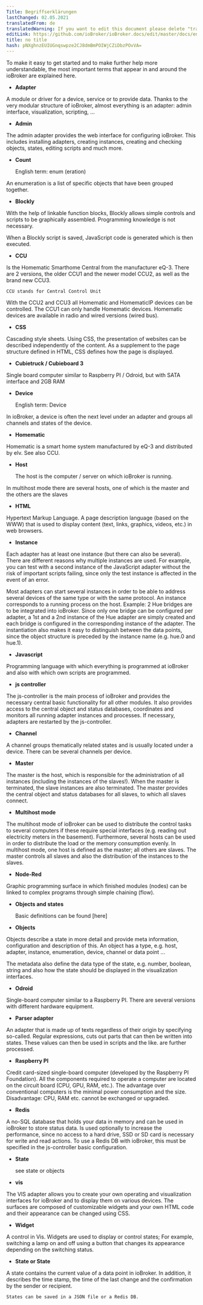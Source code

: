 ```yaml
---
Title: Begriffserklärungen
lastChanged: 02.05.2021
translatedFrom: de
translatedWarning: If you want to edit this document please delete "translatedFrom" field, elsewise this document will be translated automatically again
editLink: https://github.com/ioBroker/ioBroker.docs/edit/master/docs/en/basics/glossary.md
title: no title
hash: pNXghnzEUIUGnqswpze2CJ8dmBmPOIWjCZiDbzPOvVA=
---
```

To make it easy to get started and to make further help more understandable, the most important terms that appear in and around the ioBroker are explained here.

* **Adapter**

A module or driver for a device, service or to provide data. Thanks to the very modular structure of ioBroker, almost everything is an adapter: admin interface, visualization, scripting, ...

* **Admin**

The admin adapter provides the web interface for configuring ioBroker. This includes installing adapters, creating instances, creating and checking objects, states, editing scripts and much more.

* **Count**

    English term: enum (eration)

An enumeration is a list of specific objects that have been grouped together.

* **Blockly**

With the help of linkable function blocks, Blockly allows simple controls and scripts to be graphically assembled. Programming knowledge is not necessary.

When a Blockly script is saved, JavaScript code is generated which is then executed.

* **CCU**

Is the Homematic Smarthome Central from the manufacturer eQ-3. There are 2 versions, the older CCU1 and the newer model CCU2, as well as the brand new CCU3.

    CCU stands for Central Control Unit

With the CCU2 and CCU3 all Homematic and HomematicIP devices can be controlled. The CCU1 can only handle Homematic devices.
Homematic devices are available in radio and wired versions (wired bus).

* **CSS**

Cascading style sheets. Using CSS, the presentation of websites can be described independently of the content. As a supplement to the page structure defined in HTML, CSS defines how the page is displayed.

* **Cubietruck / Cubieboard 3**

Single board computer similar to Raspberry PI / Odroid, but with SATA interface and 2GB RAM

* **Device**

    English term: Device

In ioBroker, a device is often the next level under an adapter and groups all channels and states of the device.

* **Homematic**

Homematic is a smart home system manufactured by eQ-3 and distributed by elv. See also CCU.

* **Host**

    The host is the computer / server on which ioBroker is running.

In multihost mode there are several hosts, one of which is the master and the others are the slaves

* **HTML**

Hypertext Markup Language. A page description language (based on the WWW) that is used to display content (text, links, graphics, videos, etc.) in web browsers.

* **Instance**

Each adapter has at least one instance (but there can also be several).
There are different reasons why multiple instances are used.
For example, you can test with a second instance of the JavaScript adapter without the risk of important scripts failing, since only the test instance is affected in the event of an error.

Most adapters can start several instances in order to be able to address several devices of the same type or with the same protocol. An instance corresponds to a running process on the host.
Example: 2 Hue bridges are to be integrated into ioBroker. Since only one bridge can be configured per adapter, a 1st and a 2nd instance of the Hue adapter are simply created and each bridge is configured in the corresponding instance of the adapter. The instantiation also makes it easy to distinguish between the data points, since the object structure is preceded by the instance name (e.g. hue.0 and hue.1).

* **Javascript**

Programming language with which everything is programmed at ioBroker and also with which own scripts are programmed.

* **js controller**

The js-controller is the main process of ioBroker and provides the necessary central basic functionality for all other modules.
It also provides access to the central object and status databases, coordinates and monitors all running adapter instances and processes. If necessary, adapters are restarted by the js-controller.

* **Channel**

A channel groups thematically related states and is usually located under a device. There can be several channels per device.

* **Master**

The master is the host, which is responsible for the administration of all instances (including the instances of the slaves!). When the master is terminated, the slave instances are also terminated. The master provides the central object and status databases for all slaves, to which all slaves connect.

* **Multihost mode**

The multihost mode of ioBroker can be used to distribute the control tasks to several computers if these require special interfaces (e.g. reading out electricity meters in the basement). Furthermore, several hosts can be used in order to distribute the load or the memory consumption evenly. In multihost mode, one host is defined as the master; all others are slaves. The master controls all slaves and also the distribution of the instances to the slaves.

* **Node-Red**

Graphic programming surface in which finished modules (nodes) can be linked to complex programs through simple chaining (flow).

* **Objects and states**

    Basic definitions can be found [here]

* **Objects**

Objects describe a state in more detail and provide meta information, configuration and description of this. An object has a type, e.g. host, adapter, instance, enumeration, device, channel or data point ...

The metadata also define the data type of the state, e.g. number, boolean, string and also how the state should be displayed in the visualization interfaces.

* **Odroid**

Single-board computer similar to a Raspberry PI. There are several versions with different hardware equipment.

* **Parser adapter**

An adapter that is made up of texts regardless of their origin by specifying so-called.
Regular expressions, cuts out parts that can then be written into states. These values can then be used in scripts and the like. are further processed.

* **Raspberry PI**

Credit card-sized single-board computer (developed by the Raspberry PI Foundation). All the components required to operate a computer are located on the circuit board (CPU, GPU, RAM, etc.). The advantage over conventional computers is the minimal power consumption and the size. Disadvantage: CPU, RAM etc. cannot be exchanged or upgraded.

* **Redis**

A no-SQL database that holds your data in memory and can be used in ioBroker to store status data. Is used optionally to increase the performance, since no access to a hard drive, SSD or SD card is necessary for write and read actions. To use a Redis DB with ioBroker, this must be specified in the js-controller basic configuration.

* **State**

    see state or objects

* **vis**

The VIS adapter allows you to create your own operating and visualization interfaces for ioBroker and to display them on various devices. The surfaces are composed of customizable widgets and your own HTML code and their appearance can be changed using CSS.

* **Widget**

A control in Vis. Widgets are used to display or control states; For example, switching a lamp on and off using a button that changes its appearance depending on the switching status.

* **State or State**

A state contains the current value of a data point in ioBroker.
In addition, it describes the time stamp, the time of the last change and the confirmation by the sender or recipient.

    States can be saved in a JSON file or a Redis DB.

[hier]: https://github.com/ioBroker/ioBroker.docs/blob/master/docs/en/dev/objectsschema.md